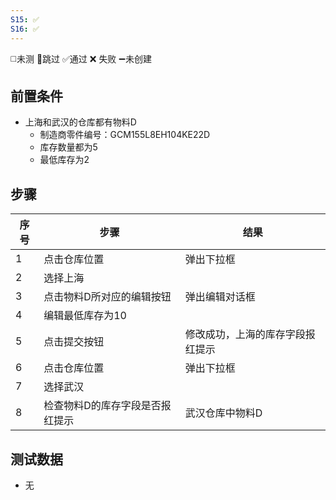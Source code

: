 ```yaml
---
S15: ✅
S16: ✅
---
```

◻️未测    🚫跳过     ✅通过    ❌ 失败    ➖未创建

## 前置条件

- 上海和武汉的仓库都有物料D
	- 制造商零件编号：GCM155L8EH104KE22D
	- 库存数量都为5
	- 最低库存为2

## 步骤

| 序号  | 步骤               | 结果               |
| --- | ---------------- | ---------------- |
| 1   | 点击仓库位置           | 弹出下拉框            |
| 2   | 选择上海             |                  |
| 3   | 点击物料D所对应的编辑按钮    | 弹出编辑对话框          |
| 4   | 编辑最低库存为10        |                  |
| 5   | 点击提交按钮           | 修改成功，上海的库存字段报红提示 |
| 6   | 点击仓库位置           | 弹出下拉框            |
| 7   | 选择武汉             |                  |
| 8   | 检查物料D的库存字段是否报红提示 | 武汉仓库中物料D         |

## 测试数据

- 无
